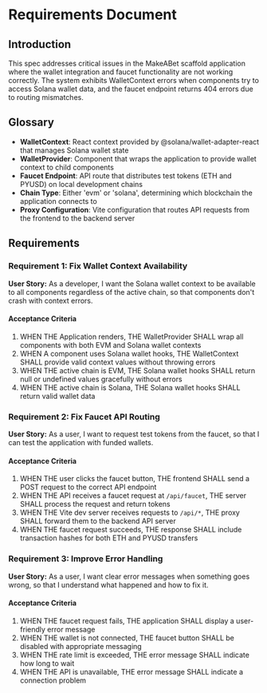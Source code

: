 # Requirements Document

## Introduction

This spec addresses critical issues in the MakeABet scaffold application where the wallet integration and faucet functionality are not working correctly. The system exhibits WalletContext errors when components try to access Solana wallet data, and the faucet endpoint returns 404 errors due to routing mismatches.

## Glossary

- **WalletContext**: React context provided by @solana/wallet-adapter-react that manages Solana wallet state
- **WalletProvider**: Component that wraps the application to provide wallet context to child components
- **Faucet Endpoint**: API route that distributes test tokens (ETH and PYUSD) on local development chains
- **Chain Type**: Either 'evm' or 'solana', determining which blockchain the application connects to
- **Proxy Configuration**: Vite configuration that routes API requests from the frontend to the backend server

## Requirements

### Requirement 1: Fix Wallet Context Availability

**User Story:** As a developer, I want the Solana wallet context to be available to all components regardless of the active chain, so that components don't crash with context errors.

#### Acceptance Criteria

1. WHEN THE Application renders, THE WalletProvider SHALL wrap all components with both EVM and Solana wallet contexts
2. WHEN A component uses Solana wallet hooks, THE WalletContext SHALL provide valid context values without throwing errors
3. WHEN THE active chain is EVM, THE Solana wallet hooks SHALL return null or undefined values gracefully without errors
4. WHEN THE active chain is Solana, THE Solana wallet hooks SHALL return valid wallet data

### Requirement 2: Fix Faucet API Routing

**User Story:** As a user, I want to request test tokens from the faucet, so that I can test the application with funded wallets.

#### Acceptance Criteria

1. WHEN THE user clicks the faucet button, THE frontend SHALL send a POST request to the correct API endpoint
2. WHEN THE API receives a faucet request at `/api/faucet`, THE server SHALL process the request and return tokens
3. WHEN THE Vite dev server receives requests to `/api/*`, THE proxy SHALL forward them to the backend API server
4. WHEN THE faucet request succeeds, THE response SHALL include transaction hashes for both ETH and PYUSD transfers

### Requirement 3: Improve Error Handling

**User Story:** As a user, I want clear error messages when something goes wrong, so that I understand what happened and how to fix it.

#### Acceptance Criteria

1. WHEN THE faucet request fails, THE application SHALL display a user-friendly error message
2. WHEN THE wallet is not connected, THE faucet button SHALL be disabled with appropriate messaging
3. WHEN THE rate limit is exceeded, THE error message SHALL indicate how long to wait
4. WHEN THE API is unavailable, THE error message SHALL indicate a connection problem
